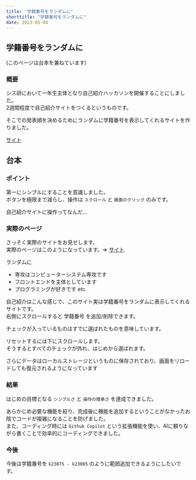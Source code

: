 ```yaml
---
title: "学籍番号をランダムに"
shorttitle: "学籍番号をランダムに"
date: 2023-05-04
---
```


## 学籍番号をランダムに
(このページは台本を兼ねています)

### 概要
シス研において一年生主体となり自己紹介ハッカソンを開催することにしました。  
2週間程度で自己紹介サイトをつくるというものです。  

そこでの発表順を決めるためにランダムに学籍番号を表示してくれるサイトを作りました。  

[サイト](https://satooru.nagoya/sysken_0512/)


## 台本
### ポイント
第一にシンプルにすることを意識しました。  
ボタンを極限まで減らし、操作は `スクロール` と `画面のクリック` のみです。

自己紹介サイトに操作ってなんだ...

### 実際のページ
さっそく実際のサイトをお見せします。  
実際のページはこのようになっています。=> [サイト](https://satooru.nagoya/sysken_0512/)  

ランダムに
- 専攻はコンピューターシステム専攻です
- フロントエンドを主体としています
- プログラミングが好きです etc.

自己紹介はこんな感じで、このサイト実は学籍番号をランダムに表示してくれるサイトです。  
右側にスクロールすると 学籍番号 を追加/削除できます。  

チェックが入っているものはすでに選ばれたものを意味しています。  

リセットするには下にスクロールします。  
そうするとすべてのチェックが外れ、はじめから選ばれます。

さらにデータはローカルストレージというものに保存されており、画面をリロードしても復元されるようになっています

### 結果
はじめの目標となる `シンプルさ` と `操作の簡単さ` を達成できました。  

あらかじめ必要な機能を絞り、完成後に機能を追加するということがなかったお陰でコードが複雑になることを防げました。  
また、コーディング時には `Github Copilot` という拡張機能を使い、AIに頼りながら書くことで効率的にコーディングできました。

### 今後
今後は学籍番号を `k23075 - k23085` のように範囲追加できるようにしたいです。
